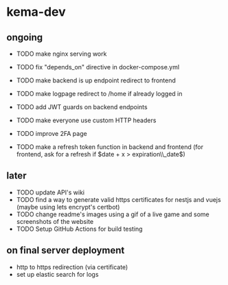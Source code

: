 # kema-dev

## ongoing

* TODO make nginx serving work
* TODO fix "depends_on" directive in docker-compose.yml

* TODO make backend is up endpoint redirect to frontend
* TODO make logpage redirect to /home if already logged in
* TODO add JWT guards on backend endpoints
* TODO make everyone use custom HTTP headers
* TODO improve 2FA page
* TODO make a refresh token function in backend and frontend (for frontend, ask for a refresh if $date + x > expiration\\_date$)

## later

* TODO update API's wiki
* TODO find a way to generate valid https certificates for nestjs and vuejs (maybe using lets encrypt's certbot)
* TODO change readme's images using a gif of a live game and some screenshots of the website
* TODO Setup GitHub Actions for build testing

## on final server deployment

* http to https redirection (via certificate)
* set up elastic search for logs
